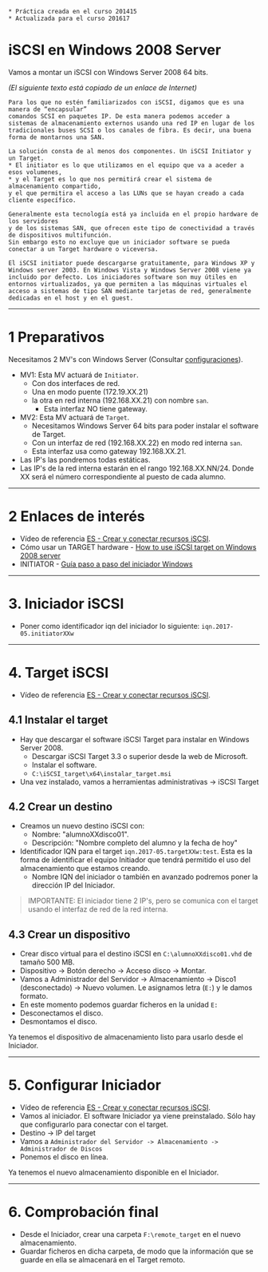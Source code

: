 ```
* Práctica creada en el curso 201415
* Actualizada para el curso 201617
```

# iSCSI en Windows 2008 Server

Vamos a montar un iSCSI con Windows Server 2008 64 bits.

*(El siguiente texto está copiado de un enlace de Internet)*

```
Para los que no estén familiarizados con iSCSI, digamos que es una manera de “encapsular”
comandos SCSI en paquetes IP. De esta manera podemos acceder a sistemas de almacenamiento externos usando una red IP en lugar de los tradicionales buses SCSI o los canales de fibra. Es decir, una buena forma de montarnos una SAN.

La solución consta de al menos dos componentes. Un iSCSI Initiator y un Target.
* El initiator es lo que utilizamos en el equipo que va a aceder a esos volumenes,
* y el Target es lo que nos permitirá crear el sistema de almacenamiento compartido,
y el que permitira el acceso a las LUNs que se hayan creado a cada cliente específico.

Generalmente esta tecnología está ya incluida en el propio hardware de los servidores
y de los sistemas SAN, que ofrecen este tipo de conectividad a través de dispositivos multifunción.
Sin embargo esto no excluye que un iniciador software se pueda conectar a un Target hardware o viceversa.

El iSCSI initiator puede descargarse gratuitamente, para Windows XP y Windows server 2003. En Windows Vista y Windows Server 2008 viene ya incluido por defecto. Los iniciadores software son muy útiles en entornos virtualizados, ya que permiten a las máquinas virtuales el acceso a sistemas de tipo SAN mediante tarjetas de red, generalmente dedicadas en el host y en el guest.
```

---

# 1 Preparativos

Necesitamos 2 MV's con Windows Server (Consultar [configuraciones](../../global/configuracion/windows-server.md)).
* MV1: Esta MV actuará de `Initiator`.
    * Con dos interfaces de red.
    * Una en modo puente (172.19.XX.21)
    * la otra en red interna (192.168.XX.21) con nombre `san`.
        * Esta interfaz NO tiene gateway.
* MV2: Esta MV actuará de `Target`.
    * Necesitamos Windows Server 64 bits para poder instalar el software de Target.
    * Con un interfaz de red (192.168.XX.22) en modo red interna `san`.
    * Esta interfaz usa como gateway 192.168.XX.21.
* Las IP's las pondremos todas estáticas.
* Las IP's de la red interna estarán en el rango 192.168.XX.NN/24.
Donde XX será el número correspondiente al puesto de cada alumno.

---

# 2 Enlaces de interés

* Vídeo de referencia [ES - Crear y conectar recursos iSCSI](https://youtu.be/_77UL2kZEEA).
* Cómo usar un TARGET hardware - [How to use iSCSI target on Windows 2008 server](https://www.synology.com/en-global/knowledgebase/DSM/tutorial/Virtualization/How_to_use_iSCSI_Targets_on_a_Windows_Server)
* INITIATOR - [Guía paso a paso del iniciador Windows](https://technet.microsoft.com/es-es/library/ee338476%28v=ws.10%29.aspx)

---

# 3. Iniciador iSCSI

* Poner como identificador iqn del iniciador lo siguiente: `iqn.2017-05.initiatorXXw`

---

# 4. Target iSCSI

* Vídeo de referencia [ES - Crear y conectar recursos iSCSI](https://youtu.be/_77UL2kZEEA).

## 4.1 Instalar el target

* Hay que descargar el software iSCSI Target para instalar en Windows Server 2008.
    * Descargar iSCSI Target 3.3 o superior desde la web de Microsoft.
    * Instalar el software.
    * `C:\iSCSI_target\x64\instalar_target.msi`
* Una vez instalado, vamos a herramientas administrativas -> iSCSI Target

## 4.2 Crear un destino

* Creamos un nuevo destino iSCSI con:
    * Nombre: "alumnoXXdisco01".
    * Descripción: "Nombre completo del alumno y la fecha de hoy"
* Identificador IQN para el target `iqn.2017-05.targetXXw:test`. Esta es la forma de identificar el equipo Initiador que tendrá
permitido el uso del almacenamiento que estamos creando.
    * Nombre IQN del iniciador o también en avanzado podremos poner la dirección IP del Iniciador.

> IMPORTANTE: El iniciador tiene 2 IP's, pero se comunica con el target usando
el interfaz de red de la red interna.

## 4.3 Crear un dispositivo

* Crear disco virtual para el destino iSCSI en `C:\alumnoXXdisco01.vhd` de tamaño 500 MB.
* Dispositivo -> Botón derecho -> Acceso disco -> Montar.
* Vamos a Administrador del Servidor -> Almacenamiento -> Disco1 (desconectado)
-> Nuevo volumen. Le asignamos letra (`E:`) y le damos formato.
* En este momento podemos guardar ficheros en la unidad `E:`
* Desconectamos el disco.
* Desmontamos el disco.

Ya tenemos el dispositivo de almacenamiento listo para usarlo desde el Iniciador.

---

# 5. Configurar Iniciador

* Vídeo de referencia [ES - Crear y conectar recursos iSCSI](https://youtu.be/_77UL2kZEEA).
* Vamos al iniciador. El software Iniciador ya viene preinstalado.
Sólo hay que configurarlo para conectar con el target.
* Destino -> IP del target
* Vamos a `Administrador del Servidor -> Almacenamiento -> Administrador de Discos`
* Ponemos el disco en línea.

Ya tenemos el nuevo almacenamiento disponible en el Iniciador.

---

# 6. Comprobación final

* Desde el Iniciador, crear una carpeta `F:\remote_target` en el nuevo almacenamiento.
* Guardar ficheros en dicha carpeta, de modo que la información que se guarde en ella
se almacenará en el Target remoto.
